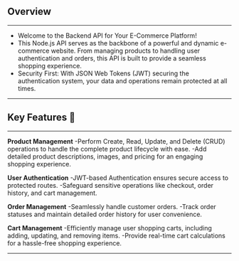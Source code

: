 ## Overview
---
- Welcome to the Backend API for Your E-Commerce Platform!
- This Node.js API serves as the backbone of a powerful and dynamic e-commerce website. From managing products to handling user authentication and orders, this API is built to provide a seamless shopping experience.
- Security First: With JSON Web Tokens (JWT) securing the authentication system, your data and operations remain protected at all times.
---

## Key Features 🚀
---
**Product Management**
-Perform Create, Read, Update, and Delete (CRUD) operations to handle the complete product lifecycle with ease.
-Add detailed product descriptions, images, and pricing for an engaging shopping experience.

**User Authentication**
-JWT-based Authentication ensures secure access to protected routes.
-Safeguard sensitive operations like checkout, order history, and cart management.

**Order Management**
-Seamlessly handle customer orders.
-Track order statuses and maintain detailed order history for user convenience.

**Cart Management**
-Efficiently manage user shopping carts, including adding, updating, and removing items.
-Provide real-time cart calculations for a hassle-free shopping experience.

---
